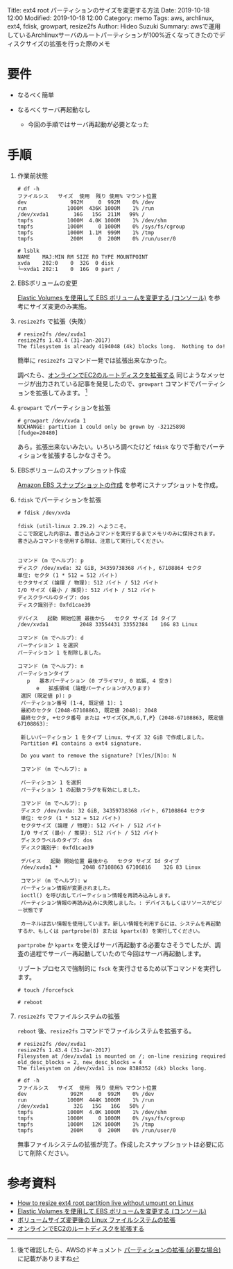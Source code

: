 Title: ext4 root パーティションのサイズを変更する方法
Date: 2019-10-18 12:00
Modified: 2019-10-18 12:00
Category: memo
Tags: aws, archlinux, ext4, fdisk, growpart, resize2fs
Author: Hideo Suzuki
Summary: awsで運用しているArchlinuxサーバのルートパーティションが100%近くなってきたのでディスクサイズの拡張を行った際のメモ

# 要件

- なるべく簡単
- なるべくサーバ再起動なし

  - 今回の手順ではサーバ再起動が必要となった

# 手順

1. 作業前状態

    ```console
    # df -h
    ファイルシス   サイズ  使用  残り 使用% マウント位置
    dev              992M     0  992M    0% /dev
    run             1000M  436K 1000M    1% /run
    /dev/xvda1        16G   15G  211M   99% /
    tmpfs           1000M  4.0K 1000M    1% /dev/shm
    tmpfs           1000M     0 1000M    0% /sys/fs/cgroup
    tmpfs           1000M  1.1M  999M    1% /tmp
    tmpfs            200M     0  200M    0% /run/user/0
    ```

    ```console
    # lsblk
    NAME    MAJ:MIN RM SIZE RO TYPE MOUNTPOINT
    xvda    202:0    0  32G  0 disk
    └─xvda1 202:1    0  16G  0 part /
    ```

1. EBSボリュームの変更

    [Elastic Volumes を使用して EBS ボリュームを変更する (コンソール)](https://docs.aws.amazon.com/ja_jp/AWSEC2/latest/UserGuide/requesting-ebs-volume-modifications.html#modify-ebs-volume) を参考にサイズ変更のみ実施。

1. `resize2fs` で拡張（失敗）

    ```console
    # resize2fs /dev/xvda1
    resize2fs 1.43.4 (31-Jan-2017)
    The filesystem is already 4194048 (4k) blocks long.  Nothing to do!
    ```

    簡単に `resize2fs` コマンド一発では拡張出来なかった。

    調べたら、[オンラインでEC2のルートディスクを拡張する](https://qiita.com/ikeisuke/items/125ed240c3881036a287) 同じようなメッセージが出力されている記事を発見したので、`growpart` コマンドでパーティションを拡張してみます。 [^1]

1. `growpart` でパーティションを拡張

    ```console
    # growpart /dev/xvda 1
    NOCHANGE: partition 1 could only be grown by -32125898 [fudge=20480]
    ```

    あら。拡張出来ないみたい。いろいろ調べたけど `fdisk` なりで手動でパーティションを拡張するしかなさそう。

1. EBSボリュームのスナップショット作成

    [Amazon EBS スナップショットの作成](https://docs.aws.amazon.com/ja_jp/AWSEC2/latest/UserGuide/ebs-creating-snapshot.html) を参考にスナップショットを作成。

1. `fdisk` でパーティションを拡張

    ```console
    # fdisk /dev/xvda

    fdisk (util-linux 2.29.2) へようこそ。
    ここで設定した内容は、書き込みコマンドを実行するまでメモリのみに保持されます。
    書き込みコマンドを使用する際は、注意して実行してください。


    コマンド (m でヘルプ): p
    ディスク /dev/xvda: 32 GiB, 34359738368 バイト, 67108864 セクタ
    単位: セクタ (1 * 512 = 512 バイト)
    セクタサイズ (論理 / 物理): 512 バイト / 512 バイト
    I/O サイズ (最小 / 推奨): 512 バイト / 512 バイト
    ディスクラベルのタイプ: dos
    ディスク識別子: 0xfd1cae39

    デバイス   起動 開始位置 最後から   セクタ サイズ Id タイプ
    /dev/xvda1          2048 33554431 33552384    16G 83 Linux

    コマンド (m でヘルプ): d
    パーティション 1 を選択
    パーティション 1 を削除しました。

    コマンド (m でヘルプ): n
    パーティションタイプ
       p   基本パーティション (0 プライマリ, 0 拡張, 4 空き)
          e   拡張領域 (論理パーティションが入ります)
     選択 (既定値 p): p
     パーティション番号 (1-4, 既定値 1): 1
     最初のセクタ (2048-67108863, 既定値 2048): 2048
     最終セクタ, +セクタ番号 または +サイズ{K,M,G,T,P} (2048-67108863, 既定値 67108863):

     新しいパーティション 1 をタイプ Linux、サイズ 32 GiB で作成しました。
     Partition #1 contains a ext4 signature.

     Do you want to remove the signature? [Y]es/[N]o: N

     コマンド (m でヘルプ): a

     パーティション 1 を選択
     パーティション 1 の起動フラグを有効にしました。

     コマンド (m でヘルプ): p
     ディスク /dev/xvda: 32 GiB, 34359738368 バイト, 67108864 セクタ
     単位: セクタ (1 * 512 = 512 バイト)
     セクタサイズ (論理 / 物理): 512 バイト / 512 バイト
     I/O サイズ (最小 / 推奨): 512 バイト / 512 バイト
     ディスクラベルのタイプ: dos
     ディスク識別子: 0xfd1cae39

     デバイス   起動 開始位置 最後から   セクタ サイズ Id タイプ
     /dev/xvda1 *        2048 67108863 67106816    32G 83 Linux

     コマンド (m でヘルプ): w
     パーティション情報が変更されました。
     ioctl() を呼び出してパーティション情報を再読み込みします。
     パーティション情報の再読み込みに失敗しました。: デバイスもしくはリソースがビジー状態です

     カーネルは古い情報を使用しています。新しい情報を利用するには、システムを再起動するか、もしくは partprobe(8) または kpartx(8) を実行してください。
    ```

    `partprobe` か `kpartx` を使えばサーバ再起動する必要なさそうでしたが、調査の過程でサーバー再起動していたので今回はサーバ再起動します。

    リブートプロセスで強制的に `fsck` を実行させるため以下コマンドを実行します。

    ```console
    # touch /forcefsck
    ```

    ```console
    # reboot
    ```

1. `resize2fs` でファイルシステムの拡張

    `reboot` 後、`resize2fs` コマンドでファイルシステムを拡張する。

    ```console
    # resize2fs /dev/xvda1
    resize2fs 1.43.4 (31-Jan-2017)
    Filesystem at /dev/xvda1 is mounted on /; on-line resizing required
    old_desc_blocks = 2, new_desc_blocks = 4
    The filesystem on /dev/xvda1 is now 8388352 (4k) blocks long.

    ```

    ```console
    # df -h
    ファイルシス   サイズ  使用  残り 使用% マウント位置
    dev              992M     0  992M    0% /dev
    run             1000M  444K 1000M    1% /run
    /dev/xvda1        32G   15G   16G   50% /
    tmpfs           1000M  4.0K 1000M    1% /dev/shm
    tmpfs           1000M     0 1000M    0% /sys/fs/cgroup
    tmpfs           1000M   12K 1000M    1% /tmp
    tmpfs            200M     0  200M    0% /run/user/0
    ```

    無事ファイルシステムの拡張が完了。作成したスナップショットは必要に応じて削除ください。

# 参考資料

- [How to resize ext4 root partition live without umount on Linux](https://linuxconfig.org/how-to-resize-ext4-root-partition-live-without-Aumount)
- [Elastic Volumes を使用して EBS ボリュームを変更する (コンソール)](https://docs.aws.amazon.com/ja_jp/AWSEC2/latest/UserGuide/requesting-ebs-volume-modifications.html#modify-ebs-volume)
- [ボリュームサイズ変更後の Linux ファイルシステムの拡張](https://docs.aws.amazon.com/ja_jp/AWSEC2/latest/UserGuide/recognize-expanded-volume-linux.html#extend-linux-volume-partition)
- [オンラインでEC2のルートディスクを拡張する](https://qiita.com/ikeisuke/items/125ed240c3881036a287)

[^1]: 後で確認したら、AWSのドキュメント [パーティションの拡張 (必要な場合)](https://docs.aws.amazon.com/ja_jp/AWSEC2/latest/UserGuide/recognize-expanded-volume-linux.html#extend-linux-volume-partition) に記載がありますね
